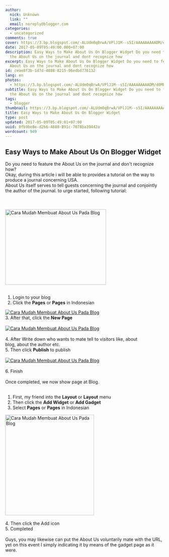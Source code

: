 ```yaml
---
author:
  nick: Unknown
  link: ""
  email: noreply@blogger.com
categories:
  - uncategorized
comments: true
cover: https://3.bp.blogspot.com/-ALUdm0qBrwA/VPlJ1M--s5I/AAAAAAAAADM/d0MRXUYlTxE/s1600/about-us.jpg
date: 2017-05-09T05:49:00.000+07:00
description: Easy Ways to Make About Us On Blogger Widget Do you need to feature
  the About Us on the journal and dont recognize how
excerpt: Easy Ways to Make About Us On Blogger Widget Do you need to feature the
  About Us on the journal and dont recognize how
id: ceae8f3b-1d7d-4888-8215-96edbd776132
lang: en
photos:
  - https://3.bp.blogspot.com/-ALUdm0qBrwA/VPlJ1M--s5I/AAAAAAAAADM/d0MRXUYlTxE/s1600/about-us.jpg
subtitle: Easy Ways to Make About Us On Blogger Widget Do you need to feature
  the About Us on the journal and dont recognize how
tags:
  - blogger
thumbnail: https://3.bp.blogspot.com/-ALUdm0qBrwA/VPlJ1M--s5I/AAAAAAAAADM/d0MRXUYlTxE/s1600/about-us.jpg
title: Easy Ways to Make About Us On Blogger Widget
type: post
updated: 2017-05-09T05:49:01+07:00
uuid: 0fb9be8e-d2b6-4888-891c-7078ba39442a
wordcount: 949
---
```


<div dir="ltr" style="text-align: left;" trbidi="on"><h2>    Easy Ways to Make About Us On Blogger Widget </h2><div><div>Do you need to feature the About Us on the journal and don't         recognize how?     </div><div>Okay, during this article i will be able to provides a tutorial on the         way to produce a journal concerning USA.     </div><div>About Us itself serves to tell guests concerning the journal and         conjointly the author of the journal. to urge started, following         tutorial:     </div><br><br><br><div><a href="http://3.bp.blogspot.com/-ALUdm0qBrwA/VPlJ1M--s5I/AAAAAAAAADM/d0MRXUYlTxE/s1600/about-us.jpg" rel="noopener noreferer nofollow">            <img alt="Cara Mudah Membuat About Us Pada Blog" border="0" height="240" src="https://3.bp.blogspot.com/-ALUdm0qBrwA/VPlJ1M--s5I/AAAAAAAAADM/d0MRXUYlTxE/s1600/about-us.jpg" title="Easy Ways to Make About Us On Blogs" width="320">        </a>    </div><br><ol><li>            Login to your blog         </li><li>            Click the <strong>Pages</strong> or <strong>Pages</strong> in             Indonesian         </li></ol><div><a href="http://1.bp.blogspot.com/-LuO_-q_IjaM/VPlGWUlM1QI/AAAAAAAAACs/rKMPjvL-jgg/s1600/pagee.PNG" rel="noopener noreferer nofollow">            <img alt="Cara Mudah Membuat About Us Pada Blog" border="0" src="https://1.bp.blogspot.com/-LuO_-q_IjaM/VPlGWUlM1QI/AAAAAAAAACs/rKMPjvL-jgg/s1600/pagee.PNG" title="Easy Ways to Make About Us On Blogs">        </a>    </div><div></div><div>3. After that, click the <strong>New Page</strong>    </div><div><br></div><div><a href="http://1.bp.blogspot.com/-sSImu9-Id8g/VPlGV9psC0I/AAAAAAAAACk/cBZXeb2fGHg/s1600/new%2Bpagee.PNG" rel="noopener noreferer nofollow">            <img alt="Cara Mudah Membuat About Us Pada Blog" border="0" src="https://1.bp.blogspot.com/-sSImu9-Id8g/VPlGV9psC0I/AAAAAAAAACk/cBZXeb2fGHg/s1600/new%2Bpagee.PNG" title="Easy Ways to Make About Us On Blogs">        </a>    </div><div><br></div><div>4. After Write down who wants to mate tell to visitors like, about     </div><div>blog, about the author etc.     </div><div>5. Then click <strong>Publish</strong> to publish     </div><div><br></div><div><a href="http://2.bp.blogspot.com/-9EZW-dKUvb4/VPlGWjSf05I/AAAAAAAAAC0/XJZt4yNgbk4/s1600/publish.PNG" rel="noopener noreferer nofollow">            <img alt="Cara Mudah Membuat About Us Pada Blog" border="0" src="https://2.bp.blogspot.com/-9EZW-dKUvb4/VPlGWjSf05I/AAAAAAAAAC0/XJZt4yNgbk4/s1600/publish.PNG" title="Easy Ways to Make About Us On Blogs">        </a>    </div><div><br></div><div>6. Finish     </div><div><br></div><div>Once completed, we now show page at Blog.     </div><div><br></div><div></div><ol><li>First, my friend into the <strong>Layout</strong> or            <strong>Layout</strong> menu         </li><li>Then click the <strong>Add Widget</strong> or            <strong>Add Gadget</strong>        </li><li>            Select <strong>Pages</strong> or <strong>Pages</strong> in             Indonesian         </li></ol><div><a href="http://3.bp.blogspot.com/-nZBjeiMRx7U/VPlJEaNK8NI/AAAAAAAAADE/ZDJUtPM_XDE/s1600/laman.PNG" rel="noopener noreferer nofollow">            <img alt="Cara Mudah Membuat About Us Pada Blog" border="0" height="320" src="https://3.bp.blogspot.com/-nZBjeiMRx7U/VPlJEaNK8NI/AAAAAAAAADE/ZDJUtPM_XDE/s1600/laman.PNG" title="Easy Ways to Make About Us On Blogs" width="282">        </a>    </div><div><br></div><div>4. Then click the Add icon     </div><div>5. Completed     </div><div><br></div><div>Guys, you may likewise can put the About Us voluntarily mate with the URL, yet on this event I simply indicating it by means of the gadget page as it were.     </div></div></div>